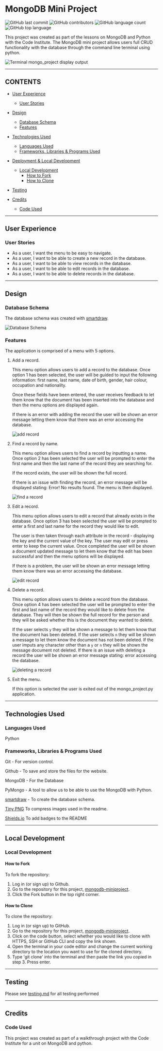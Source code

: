 # MongoDB Mini Project

![GitHub last commit](https://img.shields.io/github/last-commit/kera-cudmore/mongodb-miniproject?style=for-the-badge)
![GitHub contributors](https://img.shields.io/github/contributors/kera-cudmore/mongodb-miniproject?style=for-the-badge)
![GitHub language count](https://img.shields.io/github/languages/count/kera-cudmore/mongodb-miniproject?style=for-the-badge)
![GitHub top language](https://img.shields.io/github/languages/top/kera-cudmore/mongodb-miniproject?style=for-the-badge)

This project was created as part of the lessons on MongoDB and Python with the Code Institute. The MongoDB mini project allows users full CRUD functionality with the database through the command line terminal using python.

![Terminal mongo_project display output](documentation/mongo_project.png)

- - -

## CONTENTS

* [User Experience](#User-Experience)
  * [User Stories](#User-Stories)

* [Design](#Design)
  * [Database Schema](#Database-Schema)
  * [Features](#Features)

* [Technologies Used](#Technologies-Used)
  * [Languages Used](#Languages-Used)
  * [Frameworks, Libraries & Programs Used](#Frameworks,-Libraries-&-Programs-Used)

* [Deployment & Local Development](#Deployment-&-Local-Development)
  * [Local Development](#Local-Development)
    * [How to Fork](#How-to-Fork)
    * [How to Clone](#How-to-Clone)

* [Testing](#Testing)
  
* [Credits](#Credits)
  * [Code Used](#Code-Used)

- - -

## User Experience

### User Stories

* As a user, I want the menu to be easy to navigate.
* As a user, I want to be able to create a new record in the database.
* As a user, I want to be able to view records in the database.
* As a user, I want to be able to edit records in the database.
* As a user, I want to be able to delete records in the database.

- - -

## Design

### Database Schema

The database schema was created with [smartdraw](https://www.smartdraw.com/).

![Database Schema](documentation/erd.png)

### Features

The application is comprised of a menu with 5 options.

1. Add a record.

   This menu option allows users to add a record to the database. Once option 1 has been selected, the user will be guided to input the following information: first name, last name, date of birth, gender, hair colour, occupation and nationality.

   Once these fields have been entered, the user receives feedback to let them know that the document has been inserted into the database and then the menu options are displayed again.

   If there is an error with adding the record the user will be shown an error message letting them know that there was an error accessing the database.

   ![add record](documentation/add_record.png)

2. Find a record by name.

   This menu option allows users to find a record by inputting a name. Once option 2 has been selected the user will be prompted to enter the first name and then the last name of the record they are searching for.

   If the record exists, the user will be shown the full record.

   If there is an issue with finding the record, an error message will be displayed stating: Error! No results found. The menu is then displayed.

   ![find a record](documentation/find_record.png)

3. Edit a record.

   This menu option allows users to edit a record that already exists in the database. Once option 3 has been selected the user will be prompted to enter a first and last name for the record they would like to edit.

   The user is then taken through each attribute in the record - displaying the key and the current value of the key. The user may edit or press enter to keep the current value. Once completed the user will be shown a document updated message to let them know that the edit has been successful and then the menu options will be displayed.

   If there is a problem, the user will be shown an error message letting them know there was an error accessing the database.

   ![edit record](documentation/edit_record.png)

4. Delete a record.

   This menu option allows users to delete a record from the database. Once option 4 has been selected the user will be prompted to enter the first and last name of the record they would like to delete from the database. They will then be shown the full record for the person and they will be asked whether this is the document they wanted to delete.

   If the user selects `y` they will be shown a message to let them know that the document has been deleted. If the user selects `n` they will be shown a message to let them know the document has not been deleted. If the user imputs any character other than a `y` or `n` they will be shown the message document not deleted. If there is an issue with deleting a record the user will be shown an error message stating: error accessing the database.

   ![deleting a record](documentation/delete_record.png)

5. Exit the menu.

   If this option is selected the user is exited out of the mongo_project.py application.

- - -

## Technologies Used

### Languages Used

Python

### Frameworks, Libraries & Programs Used

Git - For version control.

Github - To save and store the files for the website.

MongoDB - For the Database

PyMongo - A tool to allow us to be able to use the MongoDB with Python.

[smartdraw](https://www.smartdraw.com/) - To create the database schema.

[Tiny PNG](https://tinypng.com/) To compress images used in the readme.

[Shields.io](https://shields.io/) To add badges to the README

- - -

## Local Development

### Local Development

#### How to Fork

To fork the repository:

1. Log in (or sign up) to Github.
2. Go to the repository for this project, [mongodb-miniproject](https://github.com/kera-cudmore/mongodb-miniproject).
3. Click the Fork button in the top right corner.

#### How to Clone

To clone the repository:

1. Log in (or sign up) to GitHub.
2. Go to the repository for this project, [mongodb-miniproject](https://github.com/kera-cudmore/mongodb-miniproject).
3. Click on the code button, select whether you would like to clone with HTTPS, SSH or GitHub CLI and copy the link shown.
4. Open the terminal in your code editor and change the current working directory to the location you want to use for the cloned directory.
5. Type 'git clone' into the terminal and then paste the link you copied in step 3. Press enter.

- - -

## Testing

Please see [testing.md](testing.md) for all testing performed
- - -

## Credits

### Code Used

This project was created as part of a walkthrough project with the Code Institute for a unit on MongoDB and python.
